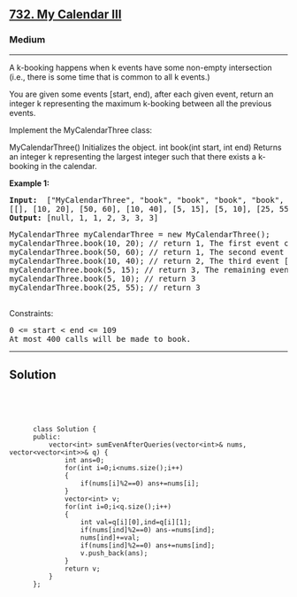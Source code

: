 
<h2><a href="https://leetcode.com/problems/my-calendar-iii/description/">732. My Calendar III</a></h2>
<h3>Medium</h3>
<hr>
<div><p>
 A k-booking happens when k events have some non-empty intersection (i.e., there is some time that is common to all k events.)

You are given some events [start, end), after each given event, return an integer k representing the maximum k-booking between all the previous events.

Implement the MyCalendarThree class:

MyCalendarThree() Initializes the object.
int book(int start, int end) Returns an integer k representing the largest integer such that there exists a k-booking in the calendar.
</p>


<p><strong>Example 1:</strong></p>
<pre><strong>Input:</strong>  ["MyCalendarThree", "book", "book", "book", "book", "book", "book"]
[[], [10, 20], [50, 60], [10, 40], [5, 15], [5, 10], [25, 55]]
<strong>Output:</strong> [null, 1, 1, 2, 3, 3, 3]
</pre>
<pre>
MyCalendarThree myCalendarThree = new MyCalendarThree();
myCalendarThree.book(10, 20); // return 1, The first event can be booked and is disjoint, so the maximum k-booking is a 1-booking.
myCalendarThree.book(50, 60); // return 1, The second event can be booked and is disjoint, so the maximum k-booking is a 1-booking.
myCalendarThree.book(10, 40); // return 2, The third event [10, 40) intersects the first event, and the maximum k-booking is a 2-booking.
myCalendarThree.book(5, 15); // return 3, The remaining events cause the maximum K-booking to be only a 3-booking.
myCalendarThree.book(5, 10); // return 3
myCalendarThree.book(25, 55); // return 3
  </pre>
  


Constraints:
<pre>
0 <= start < end <= 109
At most 400 calls will be made to book.
</pre>

<hr>
 <h2><strong><b>Solution</b></strong></h2>
 <br>
 <pre>
 
          class Solution {
          public:
              vector<int> sumEvenAfterQueries(vector<int>& nums, vector<vector<int>>& q) {
                  int ans=0;
                  for(int i=0;i<nums.size();i++)
                  {
                      if(nums[i]%2==0) ans+=nums[i];
                  }
                  vector<int> v;
                  for(int i=0;i<q.size();i++)
                  {
                      int val=q[i][0],ind=q[i][1];
                      if(nums[ind]%2==0) ans-=nums[ind];
                      nums[ind]+=val;
                      if(nums[ind]%2==0) ans+=nums[ind];
                      v.push_back(ans);
                  }
                  return v;
              }
          };
          
 </pre>

